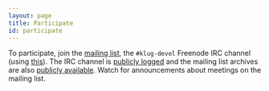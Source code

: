 ```yaml
---
layout: page
title: Participate
id: participate
---
```


To participate, join the [mailing
list](http://groups.google.com/group/kgplug), the `#klug-devel`
Freenode IRC channel (using [this](http://webchat.freenode.net)).  The
IRC channel is [publicly
logged](http://colabti.org/irclogger/irclogger_logs/klug-devel) and
the mailing list archives are also [publicly
available](http://groups.google.com/group/kgplug/topics).  Watch for
announcements about meetings on the mailing list.
